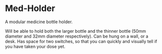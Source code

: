 # Med-Holder
A modular medicine bottle holder.

Will be able to hold both the larger bottle and the thinner bottle (50mm diameter and 32mm diameter respectively). Can be hung on a wall, or a desk.
Has space for two switches, so that you can quickly and visually tell if you have taken your dose yet.
